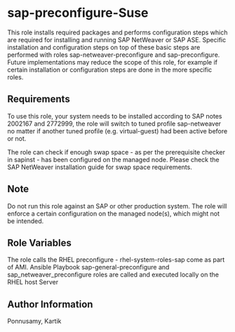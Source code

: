 sap-preconfigure-Suse
================

This role installs required packages and performs configuration steps which are required for installing and running SAP NetWeaver or SAP ASE. Specific installation and configuration steps on top of these basic steps are performed with roles sap-netweaver-preconfigure and sap-preconfigure. Future implementations may reduce the scope of this role, for example if certain installation or configuration steps are done in the more specific roles.

Requirements
------------

To use this role, your system needs to be installed according to SAP notes 2002167 and 2772999, the role will switch to tuned profile sap-netweaver no matter if another tuned profile (e.g. virtual-guest) had been active before or not.

The role can check if enough swap space - as per the prerequisite checker in sapinst - has been configured on the managed node.
Please check the SAP NetWeaver installation guide for swap space requirements.

Note
----
Do not run this role against an SAP or other production system. The role will enforce a certain configuration on the managed node(s), which might not be intended.

Role Variables
--------------
The role calls the RHEL preconfigure - rhel-system-roles-sap come as part of AMI. Ansible Playbook sap-general-preconfigure and sap_netweaver_preconfigure roles are called and executed locally on the RHEL host Server

Author Information
------------------

Ponnusamy, Kartik

